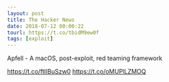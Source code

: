 ```yaml
---
layout: post
title: The Hacker News
date: 2018-07-12 00:00:22
tourl: https://t.co/tbidM9ew0f
tags: [exploit]
---
```

Apfell - A macOS, post-exploit, red teaming framework

https://t.co/ftlIBuSzw0 https://t.co/oMUPlLZMOQ